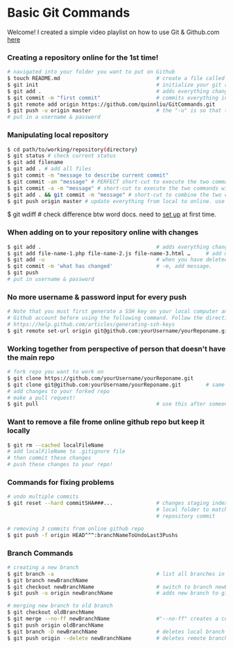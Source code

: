 # Basic Git Commands

Welcome! I created a simple video playlist on how to use Git & 
Github.com [here](https://www.youtube.com/playlist?list=PLPXsMt57rLtgpwFBqZq4QKxrD9Hhc_8L4&action_edit=1)

### Creating a repository online for the <b>1st time</b>!
``` sh
# navigated into your folder you want to put on Github
$ touch README.md								# create a file called README.md where you can put instructions/info about your folder like what you are reading right now!
$ git init 										# initialize your git repository locally
$ git add .										# adds everything changed from local to staging
$ git commit -m "first commit"					# commits everything in staging to be ready to be pushed to Github. "-m": message
$ git remote add origin https://github.com/quinnliu/GitCommands.git
$ git push -u origin master						# the "-u" is so that the next time your push you don't need to type "origin master"
# put in a username & password
```
### Manipulating local repository
``` sh
$ cd path/to/working/repository(directory)
$ git status # check current status
$ git add filename
$ git add . # add all files
$ git commit -m "message to describe current commit"
$ git commit -am "message" # PERFECT short-cut to execute the two commands with one command. "-a": all.
$ git commit -a -m "message" # short-cut to execute the two commands with one command.
$ git add . && git commit -m "message" # short-cut to combine the two commands in one command
$ git push origin master # update everything from local to online. use "git push -u origin master" at first time as stated above. 
```
$ git wdiff # check difference btw word docs. need to [set up](https://github.com/vigente/gerardus) at first time.


### When adding on to your repository online with changes
``` sh
$ git add .										# adds everything changed from local to staging
$ git add file-name-1.php file-name-2.js file-name-3.html …		# add multiple files	
$ git add -u									# when you have deleted a local file you want to remove from your repository
$ git commit -m 'what has changed'				# -m, add message.
$ git push 
# put in username & password
```

### No more username & password input for every push
``` sh   
# Note that you must first generate a SSH key on your local computer and add it to your 
# Github account before using the following command. Follow the directions here:
# https://help.github.com/articles/generating-ssh-keys
$ git remote set-url origin git@github.com:yourUsername/yourReponame.git
```

### Working together from perspective of person that doesn't have the main repo
``` sh
# fork repo you want to work on
$ git clone https://github.com/yourUsername/yourReponame.git
$ git clone git@github.com:yourUsername/yourReponame.git		# same as above
# add changes to your forked repo 
# make a pull request!
$ git pull 										# use this after someone else has made a change to the online repo you r working on and you want to make your local repo up to date
```

### Want to remove a file frome online github repo but keep it locally
``` sh
$ git rm --cached localFileName
# add localFileName to .gitignore file 
# then commit these changes
# push these changes to your repo!
```

### Commands for fixing problems
``` sh
# undo multiple commits  
$ git reset --hard commitSHA###... 				# changes staging index and 
                                   				# local folder to match online 
                                   				# repository commit

# removing 3 commits from online github repo
$ git push -f origin HEAD^^^:branchNameToUndoLast3Pushs
```

### Branch Commands 
``` sh
# creating a new branch
$ git branch -a 								# list all branches in working folder  
$ git branch newBranchName  
$ git checkout newBranchName 					# switch to branch newBranchName
$ git push -u origin newBranchName				# adds new branch to github repo and "-u" lets you know when your local branch is different than the remote branch

# merging new branch to old branch
$ git checkout oldBranchName
$ git merge --no-ff newBranchName 				#"--no-ff" creates a commit that there was a branch merge so in the future when you are looking at your commit log you know when exactly when you merged one branch into another
$ git push origin oldBranchName 
$ git branch -D newBranchName 					# deletes local branch newBranchName
$ git push origin --delete newBranchName 		# deletes remote branch newBranchName
```

